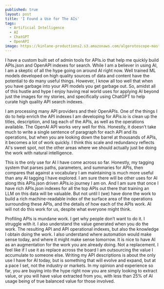 ```yaml
---
published: true
layout: post
title: 'I Found a Use for The AIs'
tags:
  - Artificial Intelligence
  - AI
  - ChatGPT
  - OpenAPI
image: https://kinlane-productions2.s3.amazonaws.com/algorotoscope-master/america-immigration_dumping-ground-chess-in-the-park-with-pigeons.jpg
---
```

I have a custom built set of admin tools for APIs.io that help me quickly build APIs.json and OpenAPI indexes for search. While I am a believer in using AI, I am a skeptic of all the hype going on around AI right now.  Well trained ML models developed on high quality sources of data and content have the potential to do many useful things. However, I know all too well that when you have garbage into your API models you get garbage out. So, amidst all of this hustle and hype I enjoy having real world uses for applying AI beyond just the images for my stories, and specifically using ChatGPT to help curate high quality API search indexes. 

I am processing many API providers and their OpenAPIs. One of the things I do to help enrich the API indexes I am developing for APis.io is clean up the titles, description, and tag each of the APIs, as well as the operations available. The OpenAI API works very well for this. Honestly, it doesn’t take much to write a single sentence of paragraph for each API and its operations, but when you are looking down the barrel at thousands of APIs, it becomes a lot of work quickly. I think this scale and redundancy reflects AI's sweet spot, not the other areas where we should actually just be doing the work with natural intelligence. 

This is the only use for AI I have come across so far. Honestly, my tagging system that parses paths, parameters, and summaries for APIs, then compares that against a vocabulary I am maintaining is much more useful than any AI tagging I have explored. I am sure there will be other uses for AI along this APIs.json driven APIs.io journey I am on. And I am sure that once I have rich APIs.json indexes for all the top APIs out there that training an LLM on this data will be valuable. But not until I (we) have done the work to build a rich machine-readable index of the surface area of the operations surrounding these APIs, and the details of how each of the APIs work. AI will not do this work for us, despite what everyone might think.

Profiling APIs is mundane work. I get why people don’t want to do it. I struggle with it. I also understand the value generated when you do the work. The resulting API and API operational indexes, but also the knowledge I obtain doing the work. I also understand where automation would make sense today, and where it might make sense tomorrow. It is nice to have AI as an augmentation for the work you are already doing. Not a replacement. I feel like if I use it as replace across the board I am outsourcing the value I accumulate to someone else. Writing my API descriptions is about the only use I have for AI today, but is something that will evolve and expand, but at a pace I set, not the industry or markets. In my opinion and experience so far, you are buying into the hype right now you are simply looking to extract value, or you will have value extracted from you, with less than 25% of AI usage being of true balanced value for those involved.